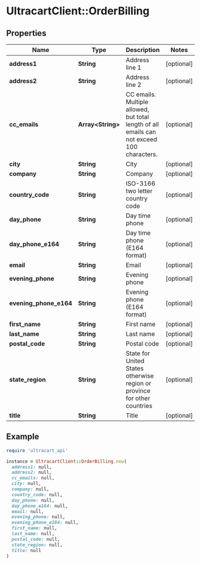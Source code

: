 # UltracartClient::OrderBilling

## Properties

| Name | Type | Description | Notes |
| ---- | ---- | ----------- | ----- |
| **address1** | **String** | Address line 1 | [optional] |
| **address2** | **String** | Address line 2 | [optional] |
| **cc_emails** | **Array&lt;String&gt;** | CC emails.  Multiple allowed, but total length of all emails can not exceed 100 characters. | [optional] |
| **city** | **String** | City | [optional] |
| **company** | **String** | Company | [optional] |
| **country_code** | **String** | ISO-3166 two letter country code | [optional] |
| **day_phone** | **String** | Day time phone | [optional] |
| **day_phone_e164** | **String** | Day time phone (E164 format) | [optional] |
| **email** | **String** | Email | [optional] |
| **evening_phone** | **String** | Evening phone | [optional] |
| **evening_phone_e164** | **String** | Evening phone (E164 format) | [optional] |
| **first_name** | **String** | First name | [optional] |
| **last_name** | **String** | Last name | [optional] |
| **postal_code** | **String** | Postal code | [optional] |
| **state_region** | **String** | State for United States otherwise region or province for other countries | [optional] |
| **title** | **String** | Title | [optional] |

## Example

```ruby
require 'ultracart_api'

instance = UltracartClient::OrderBilling.new(
  address1: null,
  address2: null,
  cc_emails: null,
  city: null,
  company: null,
  country_code: null,
  day_phone: null,
  day_phone_e164: null,
  email: null,
  evening_phone: null,
  evening_phone_e164: null,
  first_name: null,
  last_name: null,
  postal_code: null,
  state_region: null,
  title: null
)
```

